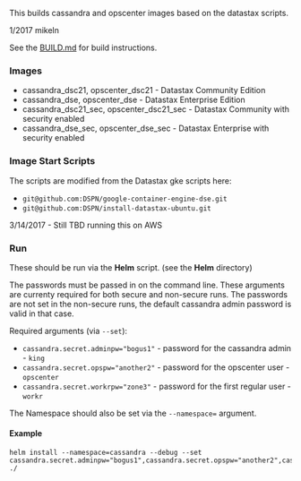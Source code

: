 This builds cassandra and opscenter images based on the datastax scripts.

1/2017 mikeln

See the [BUILD.md](./BUILD.md) for build instructions.


### Images

* cassandra_dsc21, opscenter_dsc21 - Datastax Community Edition
* cassandra_dse, opscenter_dse - Datastax Enterprise Edition
* cassandra_dsc21_sec, opscenter_dsc21_sec - Datastax Community with security enabled
* cassandra_dse_sec, opscenter_dse_sec - Datastax Enterprise with security enabled

### Image Start Scripts
The scripts are modified from the Datastax gke scripts here:

* `git@github.com:DSPN/google-container-engine-dse.git`
* `git@github.com:DSPN/install-datastax-ubuntu.git`


3/14/2017 - Still TBD running this on AWS 

### Run

These should be run via the **Helm** script.   (see the **Helm** directory)

The passwords must be passed in on the command line.  These arguments are currenty required for both secure and non-secure runs.   The passwords are not set in the non-secure runs, the default cassandra admin password is valid in that case.

Required arguments (via `--set`):

* `cassandra.secret.adminpw="bogus1"` - password for the cassandra admin - `king`
* `cassandra.secret.opspw="another2"` - password for the opscenter user - `opscenter`
* `cassandra.secret.workrpw="zone3"` - password for the first regular user - `workr`

The Namespace should also be set via the `--namespace=` argument.


#### Example

```
helm install --namespace=cassandra --debug --set cassandra.secret.adminpw="bogus1",cassandra.secret.opspw="another2",cassandra.secret.workrpw="zone3"  ./
```











